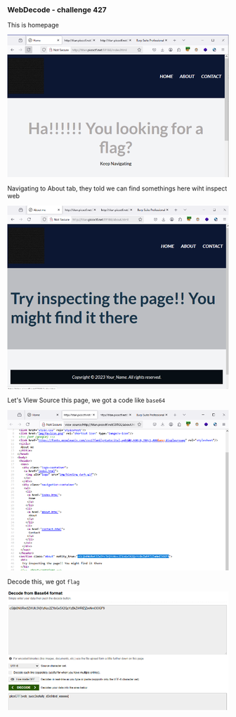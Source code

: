 ### WebDecode - challenge 427

This is homepage

![alt text](image.png)

Navigating to About tab, they told we can find somethings here wiht inspect web

![alt text](image-1.png)

Let's View Source this page, we got a code like `base64`

![alt text](image-2.png)

Decode this, we got `flag`

![alt text](image-3.png)